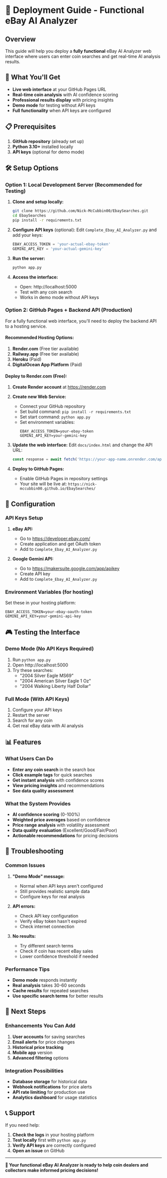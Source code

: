 # 🚀 Deployment Guide - Functional eBay AI Analyzer

## Overview

This guide will help you deploy a **fully functional** eBay AI Analyzer web interface where users can enter coin searches and get real-time AI analysis results.

## 🎯 What You'll Get

- **Live web interface** at your GitHub Pages URL
- **Real-time coin analysis** with AI confidence scoring
- **Professional results display** with pricing insights
- **Demo mode** for testing without API keys
- **Full functionality** when API keys are configured

## 📋 Prerequisites

1. **GitHub repository** (already set up)
2. **Python 3.10+** installed locally
3. **API keys** (optional for demo mode)

## 🛠️ Setup Options

### Option 1: Local Development Server (Recommended for Testing)

1. **Clone and setup locally:**
   ```bash
   git clone https://github.com/Nick-McCubbin00/EbaySearches.git
   cd EbaySearches
   pip install -r requirements.txt
   ```

2. **Configure API keys** (optional):
   Edit `Complete_Ebay_AI_Analyzer.py` and add your keys:
   ```python
   EBAY_ACCESS_TOKEN = 'your-actual-ebay-token'
   GEMINI_API_KEY = 'your-actual-gemini-key'
   ```

3. **Run the server:**
   ```bash
   python app.py
   ```

4. **Access the interface:**
   - Open: http://localhost:5000
   - Test with any coin search
   - Works in demo mode without API keys

### Option 2: GitHub Pages + Backend API (Production)

For a fully functional web interface, you'll need to deploy the backend API to a hosting service.

#### Recommended Hosting Options:

1. **Render.com** (Free tier available)
2. **Railway.app** (Free tier available)
3. **Heroku** (Paid)
4. **DigitalOcean App Platform** (Paid)

#### Deploy to Render.com (Free):

1. **Create Render account** at https://render.com

2. **Create new Web Service:**
   - Connect your GitHub repository
   - Set build command: `pip install -r requirements.txt`
   - Set start command: `python app.py`
   - Set environment variables:
     ```
     EBAY_ACCESS_TOKEN=your-ebay-token
     GEMINI_API_KEY=your-gemini-key
     ```

3. **Update the web interface:**
   Edit `docs/index.html` and change the API URL:
   ```javascript
   const response = await fetch('https://your-app-name.onrender.com/api/analyze', {
   ```

4. **Deploy to GitHub Pages:**
   - Enable GitHub Pages in repository settings
   - Your site will be live at: `https://nick-mccubbin00.github.io/EbaySearches/`

## 🔧 Configuration

### API Keys Setup

1. **eBay API:**
   - Go to https://developer.ebay.com/
   - Create application and get OAuth token
   - Add to `Complete_Ebay_AI_Analyzer.py`

2. **Google Gemini API:**
   - Go to https://makersuite.google.com/app/apikey
   - Create API key
   - Add to `Complete_Ebay_AI_Analyzer.py`

### Environment Variables (for hosting)

Set these in your hosting platform:
```
EBAY_ACCESS_TOKEN=your-ebay-oauth-token
GEMINI_API_KEY=your-gemini-api-key
```

## 🎮 Testing the Interface

### Demo Mode (No API Keys Required)

1. Run `python app.py`
2. Open http://localhost:5000
3. Try these searches:
   - "2004 Silver Eagle MS69"
   - "2004 American Silver Eagle 1 Oz"
   - "2004 Walking Liberty Half Dollar"

### Full Mode (With API Keys)

1. Configure your API keys
2. Restart the server
3. Search for any coin
4. Get real eBay data with AI analysis

## 📊 Features

### What Users Can Do

- **Enter any coin search** in the search box
- **Click example tags** for quick searches
- **Get instant analysis** with confidence scores
- **View pricing insights** and recommendations
- **See data quality assessment**

### What the System Provides

- **AI confidence scoring** (0-100%)
- **Weighted price averages** based on confidence
- **Price range analysis** with volatility assessment
- **Data quality evaluation** (Excellent/Good/Fair/Poor)
- **Actionable recommendations** for pricing decisions

## 🚨 Troubleshooting

### Common Issues

1. **"Demo Mode" message:**
   - Normal when API keys aren't configured
   - Still provides realistic sample data
   - Configure keys for real analysis

2. **API errors:**
   - Check API key configuration
   - Verify eBay token hasn't expired
   - Check internet connection

3. **No results:**
   - Try different search terms
   - Check if coin has recent eBay sales
   - Lower confidence threshold if needed

### Performance Tips

- **Demo mode** responds instantly
- **Real analysis** takes 30-60 seconds
- **Cache results** for repeated searches
- **Use specific search terms** for better results

## 🌟 Next Steps

### Enhancements You Can Add

1. **User accounts** for saving searches
2. **Email alerts** for price changes
3. **Historical price tracking**
4. **Mobile app** version
5. **Advanced filtering** options

### Integration Possibilities

- **Database storage** for historical data
- **Webhook notifications** for price alerts
- **API rate limiting** for production use
- **Analytics dashboard** for usage statistics

## 📞 Support

If you need help:

1. **Check the logs** in your hosting platform
2. **Test locally** first with `python app.py`
3. **Verify API keys** are correctly configured
4. **Open an issue** on GitHub

---

**🎉 Your functional eBay AI Analyzer is ready to help coin dealers and collectors make informed pricing decisions!** 